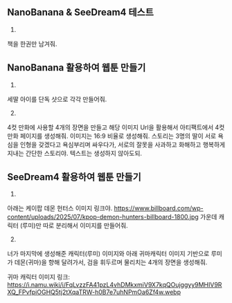 
## NanoBanana & SeeDream4 테스트

1) 
책을 한권만 남겨줘.


## NanoBanana 활용하여 웹툰 만들기

1) 
세딸 아이를 단독 샷으로 각각 만들어줘.

2) 
4컷 만화에 사용할 4개의 장면을 만들고 해당 이미지 Url을 활용해서 아티팩트에서 4컷 만화 페이지를 생성해줘. 
이미지는 16:9 비율로 생성해줘.
스토리는 3명의 딸이 서로 욕심을 인형을 갖겠다고 욕심부리며 싸우다가, 서로의 잘못을 사과하고 화해하고 행복하게 지내는 간단한 스토리야. 텍스트는 생성하지 않아도되.

## SeeDream4 활용하여 웹툰 만들기

1)
아래는 케이팝 데몬 헌터스 이미지 링크야.
https://www.billboard.com/wp-content/uploads/2025/07/kpop-demon-hunters-billboard-1800.jpg
가운데 캐릭터 (루미)만 따로 분리해서 이미지를 만들어줘.

2)
너가 마지막에 생성해준 캐릭터(루미) 이미지와 아래 귀마캐릭터 이미지 기반으로 루미가 데몬(귀마)을 향해 달려가서, 검을 휘두르며 물리치는 4개의 장면을 생성해줘.

귀마 캐릭터 이미지 링크: https://i.namu.wiki/i/FqLvzzFA41pzL4vhDMkxmiV9X7kqQOujggyy9MHIV9RXQ_FPvfpiOGHQ5tj2tXqaTRW-h0B7e7uhNPmOa6Zf4w.webp